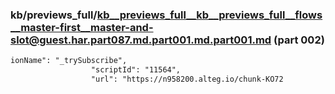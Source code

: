 ### kb/previews_full/kb__previews_full__kb__previews_full__flows__master-first__master-and-slot@guest.har.part087.md.part001.md.part001.md (part 002)

```md
ionName": "_trySubscribe",
                  "scriptId": "11564",
                  "url": "https://n958200.alteg.io/chunk-KO72
```

```
